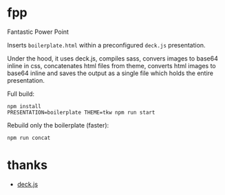 # fpp

Fantastic Power Point

Inserts `boilerplate.html` within a preconfigured `deck.js` presentation.

Under the hood, it uses deck.js, compiles sass, convers images to base64
inline in css, concatenates html files from theme, converts html images to
base64 inline and saves the output as a single file which holds the entire
presentation.

Full build:

```
npm install
PRESENTATION=boilerplate THEME=tkw npm run start
```

Rebuild only the boilerplate (faster):

```
npm run concat
```

# thanks

* [deck.js](https://github.com/imakewebthings/deck.js)
